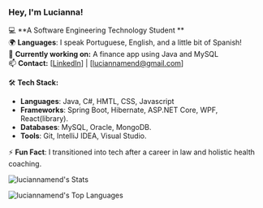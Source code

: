 ### Hey, I'm Lucianna! 

💻 **A Software Engineering Technology Student ** </br>
🌍 **Languages**: I speak Portuguese, English, and a little bit of Spanish! </br> 
🚀 **Currently working on:** A finance app using Java and MySQL  </br>
📫 **Contact:** [[LinkedIn](https://www.linkedin.com/in/lucianna-mendonca-domingues/)] | [luciannamend@gmail.com]  </br>

🛠️ **Tech Stack:**  </br>
- **Languages**: Java, C#, HMTL, CSS, Javascript  </br>
- **Frameworks**: Spring Boot, Hibernate, ASP.NET Core, WPF, React(library). </br> 
- **Databases**: MySQL, Oracle, MongoDB. </br>
- **Tools**: Git, IntelliJ IDEA, Visual Studio. </br>
 
⚡ **Fun Fact**: I transitioned into tech after a career in law and holistic health coaching.</br>


![luciannamend's Stats](https://github-readme-stats.vercel.app/api?username=luciannamend&theme=dark&show_icons=true&hide_border=true&count_private=true)

![luciannamend's Top Languages](https://github-readme-stats.vercel.app/api/top-langs/?username=luciannamend&theme=dark&show_icons=true&hide_border=true&layout=compact)
